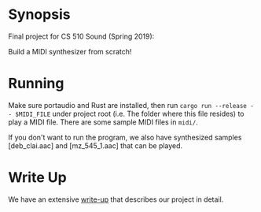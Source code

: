 # Synopsis

Final project for CS 510 Sound (Spring 2019):

Build a MIDI synthesizer from scratch!

# Running

Make sure portaudio and Rust are installed, then
run `cargo run --release -- $MIDI_FILE` under project root (i.e.
The folder where this file resides) to play a MIDI file.
There are some sample MIDI files in `midi/`.

If you don't want to run the program, we also have synthesized samples
[deb_clai.aac] and [mz_545_1.aac] that can be played.

# Write Up

We have an extensive [write-up](write-up.pdf) that describes our project
in detail.
